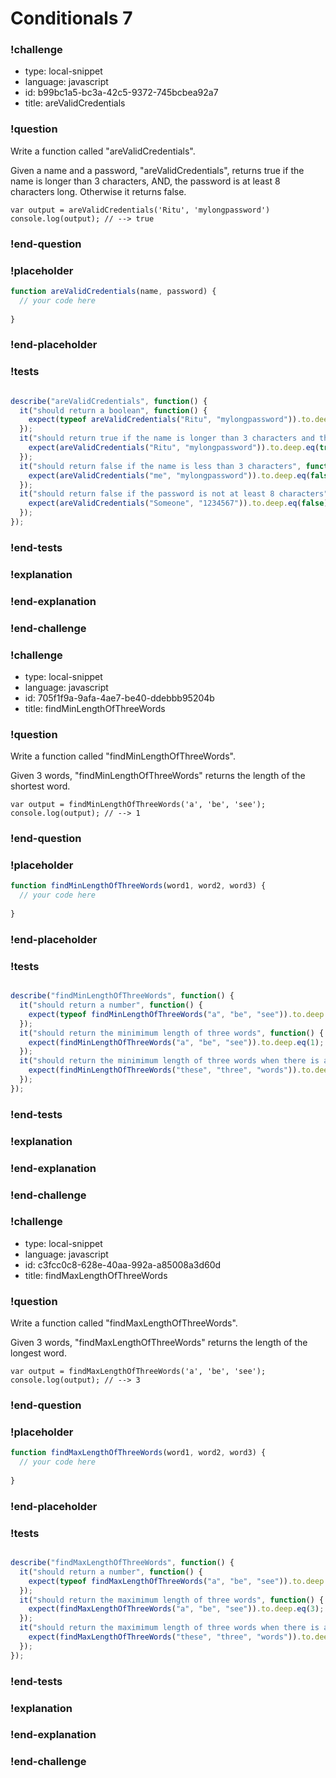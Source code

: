 # Conditionals 7

### !challenge

* type: local-snippet
* language: javascript
* id: b99bc1a5-bc3a-42c5-9372-745bcbea92a7
* title: areValidCredentials

### !question

Write a function called "areValidCredentials".

Given a name and a password, "areValidCredentials", returns true if the name is longer than 3 characters, AND, the password is at least 8 characters long. Otherwise it returns false.

```
var output = areValidCredentials('Ritu', 'mylongpassword')
console.log(output); // --> true
```

### !end-question

### !placeholder

```js
function areValidCredentials(name, password) {
  // your code here
  
}
```

### !end-placeholder

### !tests

```js

describe("areValidCredentials", function() {
  it("should return a boolean", function() {
    expect(typeof areValidCredentials("Ritu", "mylongpassword")).to.deep.eq("boolean");
  });
  it("should return true if the name is longer than 3 characters and the password is at least 8 characters", function() {
    expect(areValidCredentials("Ritu", "mylongpassword")).to.deep.eq(true);
  });
  it("should return false if the name is less than 3 characters", function() {
    expect(areValidCredentials("me", "mylongpassword")).to.deep.eq(false);
  });
  it("should return false if the password is not at least 8 characters", function() {
    expect(areValidCredentials("Someone", "1234567")).to.deep.eq(false);
  });
});


```

### !end-tests

### !explanation

### !end-explanation

### !end-challenge

### !challenge

* type: local-snippet
* language: javascript
* id: 705f1f9a-9afa-4ae7-be40-ddebbb95204b
* title: findMinLengthOfThreeWords

### !question

Write a function called "findMinLengthOfThreeWords".

Given 3 words, "findMinLengthOfThreeWords" returns the length of the shortest word.

```
var output = findMinLengthOfThreeWords('a', 'be', 'see');
console.log(output); // --> 1
```

### !end-question

### !placeholder

```js
function findMinLengthOfThreeWords(word1, word2, word3) {
  // your code here
  
}
```

### !end-placeholder

### !tests

```js

describe("findMinLengthOfThreeWords", function() {
  it("should return a number", function() {
    expect(typeof findMinLengthOfThreeWords("a", "be", "see")).to.deep.eq("number");
  });
  it("should return the minimimum length of three words", function() {
    expect(findMinLengthOfThreeWords("a", "be", "see")).to.deep.eq(1);
  });
  it("should return the minimimum length of three words when there is a tie", function() {
    expect(findMinLengthOfThreeWords("these", "three", "words")).to.deep.eq(5);
  });
});


```

### !end-tests

### !explanation

### !end-explanation

### !end-challenge

### !challenge

* type: local-snippet
* language: javascript
* id: c3fcc0c8-628e-40aa-992a-a85008a3d60d
* title: findMaxLengthOfThreeWords

### !question

Write a function called "findMaxLengthOfThreeWords".

Given 3 words, "findMaxLengthOfThreeWords" returns the length of the longest word.

```
var output = findMaxLengthOfThreeWords('a', 'be', 'see');
console.log(output); // --> 3
```

### !end-question

### !placeholder

```js
function findMaxLengthOfThreeWords(word1, word2, word3) {
  // your code here
  
}
```

### !end-placeholder

### !tests

```js

describe("findMaxLengthOfThreeWords", function() {
  it("should return a number", function() {
    expect(typeof findMaxLengthOfThreeWords("a", "be", "see")).to.deep.eq("number");
  });
  it("should return the maximimum length of three words", function() {
    expect(findMaxLengthOfThreeWords("a", "be", "see")).to.deep.eq(3);
  });
  it("should return the maximimum length of three words when there is a tie", function() {
    expect(findMaxLengthOfThreeWords("these", "three", "words")).to.deep.eq(5);
  });
});


```

### !end-tests

### !explanation

### !end-explanation

### !end-challenge
